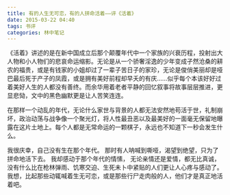 ```yaml
---
title: 有的人生无可恋，有的人拼命活着——评《活着》
date: 2015-03-22 04:40
tags: 书评
categories: 林中笔记
---
```


《活着》讲述的是在新中国成立后那个颠覆年代中一个家族的兴衰历程，投射出大人物和小人物们的悲哀命运缩影。无论是从一个骄奢淫逸的少年变成孑然沧桑的耕农的福贵，或是有钱家的小姐却过了一辈子苦日子的家珍，无论是俊俏美丽却是哑巴最后死于产子的凤霞，或是拥有美好前程却早夭的有庆……似乎每个本该好好过着美好人生的人都没有善终。而余华用着老者平静的回忆叙事将故事层层推进，更显悲恸，文中的黑色幽默更是让人苦笑连连。

在那样一个动乱的年代，无论什么家世与背景的人都无法安然地苟活于世，礼制崩坏，政治动荡与战争像一个聚光灯，将人性最丑恶以及最美好的一面毫无保留地曝露在这片土地上。每个人都是无常命运的一颗棋子，永远也不知道下一秒会发生什么。

我很庆幸，自己没有生在那个年代。
那时有人呐喊到嘶哑，渴望到绝望，只为了拼命地活下去。
我却感动于那个年代的情愫，
无论亲情还是爱情，都无比真诚，
没有什么比在枪林弹雨、饥寒交迫、生死未卜中紧贴的人们更让人心疼与感动了。我想，比起那些动辄喊着生无可恋，或是那些行尸走肉般的人，他们才是真正地活着吧。